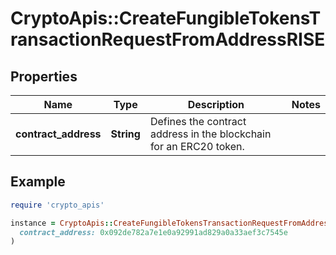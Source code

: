 # CryptoApis::CreateFungibleTokensTransactionRequestFromAddressRISE

## Properties

| Name | Type | Description | Notes |
| ---- | ---- | ----------- | ----- |
| **contract_address** | **String** | Defines the contract address in the blockchain for an ERC20 token. |  |

## Example

```ruby
require 'crypto_apis'

instance = CryptoApis::CreateFungibleTokensTransactionRequestFromAddressRISE.new(
  contract_address: 0x092de782a7e1e0a92991ad829a0a33aef3c7545e
)
```

